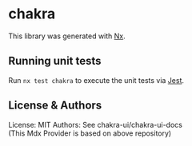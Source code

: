 # chakra

This library was generated with [Nx](https://nx.dev).

## Running unit tests

Run `nx test chakra` to execute the unit tests via [Jest](https://jestjs.io).

## License & Authors
License: MIT
Authors: See chakra-ui/chakra-ui-docs  
(This Mdx Provider is based on above repository)
